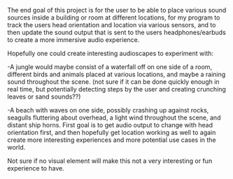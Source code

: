 The end goal of this project is for the user to be able to place various sound sources inside a building or room at different locations, for my program to track the users head orientation and location via various sensors, and to then update the sound output that is sent to the users headphones/earbuds to create a more immersive audio experience.

Hopefully one could create interesting audioscapes to experiment with:

-A jungle would maybe consist of a waterfall off on one side of a room, different birds and animals placed at various locations, and maybe a raining sound throughout the scene. (not sure if it can be done quickly enough in real time, but potentially detecting steps by the user and creating crunching leaves or sand sounds??)

-A beach with waves on one side, possibly crashing up against rocks, seagulls fluttering about overhead, a light wind throughout the scene, and distant ship horns.
First goal is to get audio output to change with head orientation first, and then hopefully get location working as well to again create more interesting experiences and more potential use cases in the world.

Not sure if no visual element will make this not a very interesting or fun experience to have.
